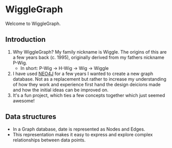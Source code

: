 # WiggleGraph

Welcome to WiggleGraph.

## Introduction
1. Why WiggleGraph? My family nickname is Wiggle. The origins of this are a few years back (c. 1995), originally derived from my fathers nickname P-Wig.
   - In short: P-Wig -> H-Wig -> Wig -> Wiggle
2. I have used [NEO4J](https://neo4j.com/) for a few years I wanted to create a new graph database. Not as a replacement but rather to increase my understanding of how they work and experience first hand the design deicions made and how the initial ideas can be improved on.
3. It's a fun project, which ties a few concepts together which just seemed awesome!

## Data structures
- In a Graph database, date is represented as Nodes and Edges.
- This representation makes it easy to express and explore complex relationships between data points.

